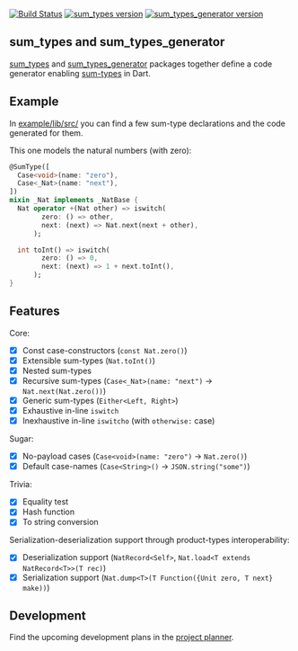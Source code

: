 [![Build Status](https://travis-ci.org/werediver/sum_types.dart.svg?branch=master)](https://travis-ci.org/werediver/sum_types.dart)
[![sum_types version](https://img.shields.io/pub/v/sum_types?label=sum_types)](https://pub.dev/packages/sum_types)
[![sum_types_generator version](https://img.shields.io/pub/v/sum_types_generator?label=sum_types_generator)](https://pub.dev/packages/sum_types_generator)

## sum_types and sum_types_generator

[sum_types](https://pub.dev/packages/sum_types) and [sum_types_generator](https://pub.dev/packages/sum_types_generator) packages together define a code generator enabling [sum-types](https://en.wikipedia.org/wiki/Sum_type) in Dart.

## Example

In [example/lib/src/](example/lib/src) you can find a few sum-type declarations and the code generated for them.

This one models the natural numbers (with zero):

```dart
@SumType([
  Case<void>(name: "zero"),
  Case<_Nat>(name: "next"),
])
mixin _Nat implements _NatBase {
  Nat operator +(Nat other) => iswitch(
        zero: () => other,
        next: (next) => Nat.next(next + other),
      );

  int toInt() => iswitch(
        zero: () => 0,
        next: (next) => 1 + next.toInt(),
      );
}
```

## Features

Core:
- [x] Const case-constructors (`const Nat.zero()`)
- [x] Extensible sum-types (`Nat.toInt()`)
- [x] Nested sum-types
- [x] Recursive sum-types (`Case<_Nat>(name: "next")` → `Nat.next(Nat.zero())`)
- [x] Generic sum-types (`Either<Left, Right>`)
- [x] Exhaustive in-line `iswitch`
- [x] Inexhaustive in-line `iswitcho` (with `otherwise:` case)

Sugar:
- [x] No-payload cases (`Case<void>(name: "zero")` → `Nat.zero()`)
- [x] Default case-names (`Case<String>()` → `JSON.string("some")`)

Trivia:
- [x] Equality test
- [x] Hash function
- [x] To string conversion

Serialization-deserialization support through product-types interoperability:
- [x] Deserialization support (`NatRecord<Self>`, `Nat.load<T extends NatRecord<T>>(T rec)`)
- [x] Serialization support (`Nat.dump<T>(T Function({Unit zero, T next} make))`)

## Development

Find the upcoming development plans in the [project planner](https://github.com/werediver/sum_types.dart/projects/1).